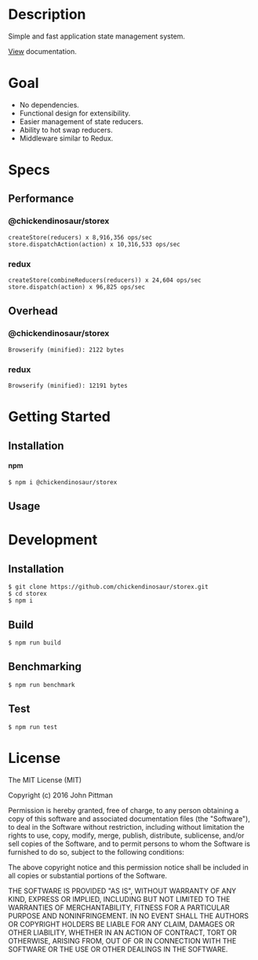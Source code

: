 # Description

Simple and fast application state management system.

[View](https://chickendinosaur.github.io/storex/) documentation.

# Goal

*   No dependencies.
*   Functional design for extensibility.
*   Easier management of state reducers.
*   Ability to hot swap reducers.
*   Middleware similar to Redux.

# Specs

## Performance

### @chickendinosaur/storex

```
createStore(reducers) x 8,916,356 ops/sec
store.dispatchAction(action) x 10,316,533 ops/sec
```

### redux

```
createStore(combineReducers(reducers)) x 24,604 ops/sec
store.dispatch(action) x 96,825 ops/sec
```

## Overhead

### @chickendinosaur/storex

```
Browserify (minified): 2122 bytes
```

### redux

```
Browserify (minified): 12191 bytes
```

# Getting Started

## Installation

#### npm

```
$ npm i @chickendinosaur/storex
```

## Usage

# Development

## Installation

```
$ git clone https://github.com/chickendinosaur/storex.git
$ cd storex
$ npm i
```

## Build

```
$ npm run build
```

## Benchmarking

```
$ npm run benchmark
```

## Test

```
$ npm run test
```

# License

The MIT License (MIT)

Copyright (c) 2016 John Pittman

Permission is hereby granted, free of charge, to any person obtaining a copy
of this software and associated documentation files (the "Software"), to deal
in the Software without restriction, including without limitation the rights
to use, copy, modify, merge, publish, distribute, sublicense, and/or sell
copies of the Software, and to permit persons to whom the Software is
furnished to do so, subject to the following conditions:

The above copyright notice and this permission notice shall be included in all
copies or substantial portions of the Software.

THE SOFTWARE IS PROVIDED "AS IS", WITHOUT WARRANTY OF ANY KIND, EXPRESS OR
IMPLIED, INCLUDING BUT NOT LIMITED TO THE WARRANTIES OF MERCHANTABILITY,
FITNESS FOR A PARTICULAR PURPOSE AND NONINFRINGEMENT. IN NO EVENT SHALL THE
AUTHORS OR COPYRIGHT HOLDERS BE LIABLE FOR ANY CLAIM, DAMAGES OR OTHER
LIABILITY, WHETHER IN AN ACTION OF CONTRACT, TORT OR OTHERWISE, ARISING FROM,
OUT OF OR IN CONNECTION WITH THE SOFTWARE OR THE USE OR OTHER DEALINGS IN THE
SOFTWARE.
